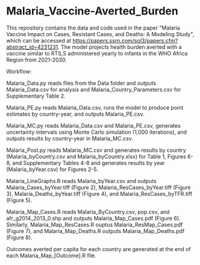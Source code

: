 # Malaria_Vaccine-Averted_Burden

This repository contains the data and code used in the paper "Malaria Vaccine Impact on Cases, Resistant Cases, and Deaths: A Modeling Study", which can be accessed at https://papers.ssrn.com/sol3/papers.cfm?abstract_id=4231231. The model projects health burden averted with a vaccine similar to RTS,S administered yearly to infants in the WHO Africa Region from 2021-2030. 

Workflow:

Malaria_Data.py reads files from the Data folder and outputs Malaria_Data.csv for analysis and Malaria_Country_Parameters.csv for Supplementary Table 2.

Malaria_PE.py reads Malaria_Data.csv, runs the model to produce point estimates by country-year, and outputs Malaria_PE.csv.

Malaria_MC.py reads Malaria_Data.csv and Malaria_PE.csv, generates uncertainty intervals using Monte Carlo simulation (1,000 iterations), and outputs results by country-year in Malaria_MC.csv.

Malaria_Post.py reads Malaria_MC.csv and generates results by country (Malaria_byCountry.csv and Malaria_byCountry.xlsx) for Table 1, Figures 6-8, and Supplementary Tables 4-8 and generates results by year (Malaria_byYear.csv) for Figures 2-5.

Malaria_LineGraphs.R reads Malaria_byYear.csv and outputs Malaria_Cases_byYear.tiff (Figure 2), Malaria_ResCases_byYear.tiff (Figure 3), Malaria_Deaths_byYear.tiff (Figure 4), and Malaria_ResCases_byTFR.tiff (Figure 5).

Malaria_Map_Cases.R reads Malaria_ByCountry.csv, pop.csv, and afr_g2014_2013_0.shp and outputs Malaria_Map_Cases.pdf (Figure 6). Similarly, Malaria_Map_ResCases.R ouptus Malaria_ResMap_Cases.pdf (Figure 7), and Malaria_Map_Deaths.R outputs Malaria_Map_Deaths.pdf (Figure 8).

Outcomes averted per capita for each country are generated at the end of each Malaria_Map_[Outcome].R file. 
